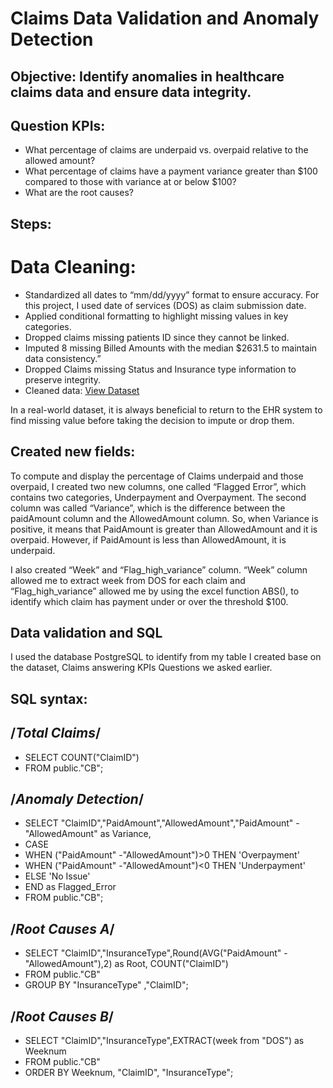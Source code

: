 # Claims Data Validation and Anomaly Detection

## Objective: Identify anomalies in healthcare claims data and ensure data integrity.

## Question KPIs:
-	What percentage of claims are underpaid vs. overpaid relative to the allowed amount?
-	What percentage of claims have a payment variance greater than $100 compared to those with variance at or below $100?
-	What are the root causes?
## Steps:
# Data Cleaning:
-	Standardized   all dates to “mm/dd/yyyy” format to ensure accuracy. For this project, I used date of services (DOS) as claim submission date.
-	Applied conditional formatting to highlight missing values in key categories.
-	Dropped claims missing patients ID since they cannot be linked.
-	Imputed 8 missing Billed Amounts with the median $2631.5 to maintain data consistency.”
-	Dropped Claims missing Status and Insurance type information to preserve integrity. 
-	Cleaned data: <a href= "https://github.com/Leonel-web-byte/Claims-Data-Validation-and-Anomaly-Detection/blob/main/synthetic_claims_P.xlsx"> View Dataset</a>

In a real-world dataset, it is always beneficial to return to the EHR system to find missing value before taking the decision to impute or drop them.

## Created new fields:
To compute and display the percentage of Claims underpaid and those overpaid, I created two new columns, one called “Flagged Error”, which contains two categories, Underpayment and Overpayment. The second column was called “Variance”, which is the difference between the paidAmount column and the AllowedAmount column. So, when Variance is positive, it means that PaidAmount is greater than AllowedAmount and it is overpaid. However, if PaidAmount is less than AllowedAmount, it is underpaid.

I also created “Week” and “Flag_high_variance” column. “Week” column allowed me to extract week from DOS for each claim and “Flag_high_variance” allowed me by using the excel function ABS(), to identify which claim has payment under or over the threshold $100.

## Data validation and SQL
I used the database PostgreSQL to identify from my table I created base on the dataset, Claims answering KPIs Questions we asked earlier.

## SQL syntax:

## /*Total Claims*/
- SELECT COUNT("ClaimID")
- FROM public."CB";

## /*Anomaly Detection*/
- SELECT "ClaimID","PaidAmount","AllowedAmount","PaidAmount" -"AllowedAmount" as Variance, 
- CASE 
- WHEN ("PaidAmount" -"AllowedAmount")>0 THEN 'Overpayment'
- WHEN ("PaidAmount" -"AllowedAmount")<0 THEN 'Underpayment'
- ELSE 'No Issue'
- END as Flagged_Error
- FROM public."CB";

## /*Root Causes A*/ 
- SELECT "ClaimID","InsuranceType",Round(AVG("PaidAmount" -"AllowedAmount"),2) as Root, COUNT("ClaimID")
- FROM public."CB"
- GROUP BY "InsuranceType" ,"ClaimID";

## /*Root Causes B*/
- SELECT "ClaimID","InsuranceType",EXTRACT(week from "DOS") as Weeknum
- FROM public."CB"
- ORDER BY Weeknum, "ClaimID", "InsuranceType";




